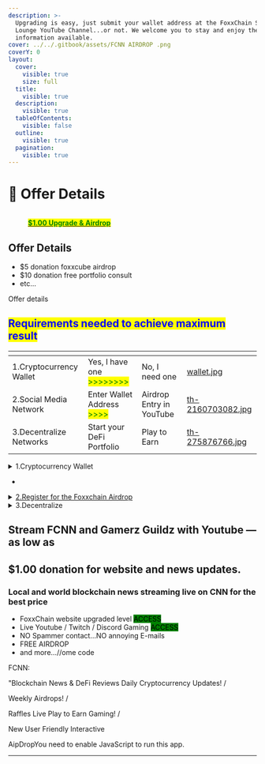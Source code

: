 ```yaml
---
description: >-
  Upgrading is easy, just submit your wallet address at the FoxxChain Stargate
  Lounge YouTube Channel...or not. We welcome you to stay and enjoy the
  information available.
cover: ../../.gitbook/assets/FCNN AIRDROP .png
coverY: 0
layout:
  cover:
    visible: true
    size: full
  title:
    visible: true
  description:
    visible: true
  tableOfContents:
    visible: false
  outline:
    visible: true
  pagination:
    visible: true
---
```


# 🏧 Offer Details

<figure><img src="../../.gitbook/assets/Screenshot 2023-07-08 at 17-57-35 AipDrop.png" alt=""><figcaption><p><a href="https://airdrop.foxxchain.io/"><mark style="color:green;"><strong>$1.00 Upgrade &#x26; Airdrop</strong></mark></a></p></figcaption></figure>

##

## Offer Details

* $5 donation foxxcube airdrop
* $10 donation free portfolio consult
* etc...

Offer details

## <mark style="color:blue;">Requirements needed to achieve maximum result</mark>

<table data-view="cards"><thead><tr><th></th><th></th><th></th><th data-hidden data-card-cover data-type="files"></th></tr></thead><tbody><tr><td>1.Cryptocurrency Wallet</td><td>Yes, I have one <mark style="color:green;">>>>>>>>></mark></td><td>No, I need one</td><td><a href="../../.gitbook/assets/wallet.jpg">wallet.jpg</a></td></tr><tr><td>2.Social Media Network</td><td>Enter Wallet Address <mark style="color:green;">>>>></mark></td><td>Airdrop Entry in YouTube</td><td><a href="../../.gitbook/assets/th-2160703082.jpg">th-2160703082.jpg</a></td></tr><tr><td>3.Decentralize Networks</td><td>Start your DeFi Portfolio</td><td>Play to Earn</td><td><a href="../../.gitbook/assets/th-275876766.jpg">th-275876766.jpg</a></td></tr></tbody></table>

<details>

<summary>1.Cryptocurrency Wallet</summary>

* Yes, I have one
* No, I need one

</details>



*

<details>

<summary><a href="https://airdrop.foxxchain.io/">2.Register for the Foxxchain Airdrop</a></summary>

Comment #airdrop with your full wallet address on Social media



</details>

<details>

<summary>3.Decentralize</summary>

Plug into one of our favorite DeFi Protocols

</details>

## Stream FCNN and Gamerz Guildz with Youtube — as low as&#x20;

## $1.00 donation for website and news updates.

### &#x20;Local and world blockchain news streaming live on CNN for the best price

* FoxxChain website upgraded level <mark style="background-color:green;">ACCESS</mark>
* Live Youtube / Twitch / Discord Gaming <mark style="background-color:green;">ACCESS</mark>
* NO Spammer contact...NO annoying E-mails
* FREE AIRDROP
* and more...//ome code

FCNN:&#x20;

"Blockchain News & DeFi Reviews Daily Cryptocurrency Updates! /&#x20;

Weekly Airdrops! /&#x20;

Raffles Live Play to Earn Gaming! /&#x20;

New User Friendly Interactive

AipDropYou need to enable JavaScript to run this app.

***
